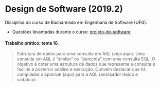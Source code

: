 # Design de Software (2019.2)

Disciplina do curso de Bacharelado em Engenharia de Software (UFG).

- Questões levantadas durante o curso: [projeto-de-software](https://pt.stackoverflow.com/users/73266/newton-jos%c3%a9).

#### Trabalho prático: tema 10.
> Estrutura de dados para uma consulta em AQL (veja aqui). Uma consulta em AQL é “similar” ou “parecida” com uma consulta SQL. O objetivo é obter uma estrutura de dados que represente a consulta e facilite a posterior análise e execução. Convém destacar que há compilador disponível (aqui) para a AQL (analisador léxico e sintático).

